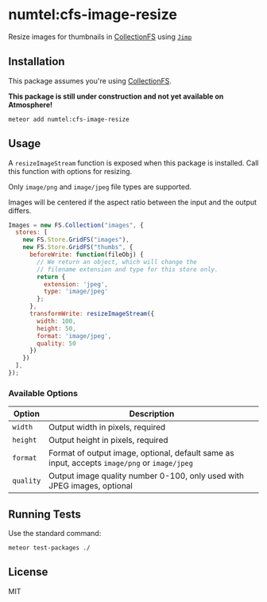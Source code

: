 # numtel:cfs-image-resize

Resize images for thumbnails in [CollectionFS](https://github.com/CollectionFS/Meteor-CollectionFS) using [`Jimp`](https://github.com/oliver-moran/jimp)

## Installation

This package assumes you're using [CollectionFS](https://github.com/CollectionFS/Meteor-CollectionFS).

**This package is still under construction and not yet available on Atmosphere!**

```
meteor add numtel:cfs-image-resize
```

## Usage

A `resizeImageStream` function is exposed when this package is installed. Call this function with options for resizing.

Only `image/png` and `image/jpeg` file types are supported.

Images will be centered if the aspect ratio between the input and the output differs.

```javascript
Images = new FS.Collection("images", {
  stores: [
    new FS.Store.GridFS("images"),
    new FS.Store.GridFS("thumbs", {
      beforeWrite: function(fileObj) {
        // We return an object, which will change the
        // filename extension and type for this store only.
        return {
          extension: 'jpeg',
          type: 'image/jpeg'
        };
      },
      transformWrite: resizeImageStream({
        width: 100,
        height: 50,
        format: 'image/jpeg',
        quality: 50
      })
    })
  ],
});
```

### Available Options

Option | Description
-------|-------------
`width` | Output width in pixels, required
`height` | Output height in pixels, required
`format` | Format of output image, optional, default same as input, accepts `image/png` or `image/jpeg`
`quality` | Output image quality number 0-100, only used with JPEG images, optional

## Running Tests

Use the standard command:

```
meteor test-packages ./
```

## License

MIT

